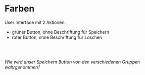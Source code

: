 # Farben

User Interface mit 2 Aktionen:

- grüner Button, ohne Beschriftung für Speichern
- roter Button, ohne Beschriftung für Löschen

<br>
<br>

*Wie wird unser Speichern Button von den verschiedenen Gruppen wahrgenommen?*
